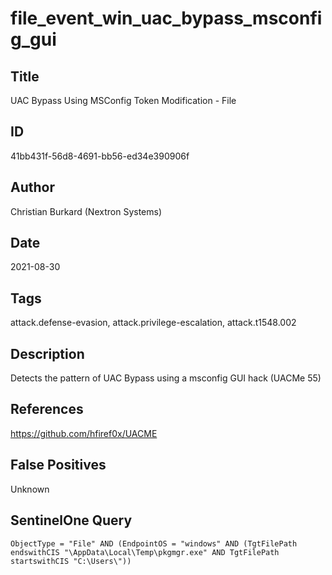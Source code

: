 # file_event_win_uac_bypass_msconfig_gui

## Title
UAC Bypass Using MSConfig Token Modification - File

## ID
41bb431f-56d8-4691-bb56-ed34e390906f

## Author
Christian Burkard (Nextron Systems)

## Date
2021-08-30

## Tags
attack.defense-evasion, attack.privilege-escalation, attack.t1548.002

## Description
Detects the pattern of UAC Bypass using a msconfig GUI hack (UACMe 55)

## References
https://github.com/hfiref0x/UACME

## False Positives
Unknown

## SentinelOne Query
```
ObjectType = "File" AND (EndpointOS = "windows" AND (TgtFilePath endswithCIS "\AppData\Local\Temp\pkgmgr.exe" AND TgtFilePath startswithCIS "C:\Users\"))

```